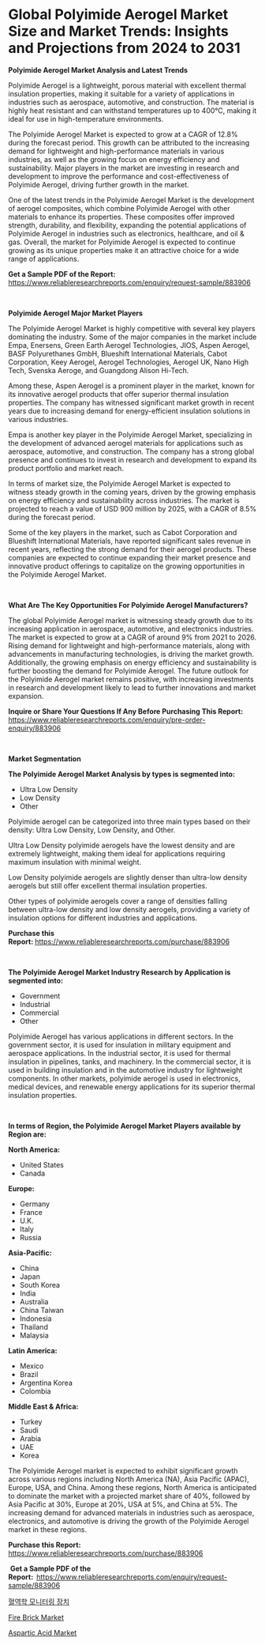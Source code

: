 <p><h1>Global Polyimide Aerogel Market Size and Market Trends: Insights and Projections from 2024 to 2031</h1></p><p><strong>Polyimide Aerogel Market Analysis and Latest Trends</strong></p>
<p><p>Polyimide Aerogel is a lightweight, porous material with excellent thermal insulation properties, making it suitable for a variety of applications in industries such as aerospace, automotive, and construction. The material is highly heat resistant and can withstand temperatures up to 400°C, making it ideal for use in high-temperature environments.</p><p>The Polyimide Aerogel Market is expected to grow at a CAGR of 12.8% during the forecast period. This growth can be attributed to the increasing demand for lightweight and high-performance materials in various industries, as well as the growing focus on energy efficiency and sustainability. Major players in the market are investing in research and development to improve the performance and cost-effectiveness of Polyimide Aerogel, driving further growth in the market.</p><p>One of the latest trends in the Polyimide Aerogel Market is the development of aerogel composites, which combine Polyimide Aerogel with other materials to enhance its properties. These composites offer improved strength, durability, and flexibility, expanding the potential applications of Polyimide Aerogel in industries such as electronics, healthcare, and oil & gas. Overall, the market for Polyimide Aerogel is expected to continue growing as its unique properties make it an attractive choice for a wide range of applications.</p></p>
<p><strong>Get a Sample PDF of the Report:&nbsp;</strong> <a href="https://www.reliableresearchreports.com/enquiry/request-sample/883906">https://www.reliableresearchreports.com/enquiry/request-sample/883906</a></p>
<p>&nbsp;</p>
<p><strong>Polyimide Aerogel Major Market Players</strong></p>
<p><p>The Polyimide Aerogel Market is highly competitive with several key players dominating the industry. Some of the major companies in the market include Empa, Enersens, Green Earth Aerogel Technologies, JIOS, Aspen Aerogel, BASF Polyurethanes GmbH, Blueshift International Materials, Cabot Corporation, Keey Aerogel, Aerogel Technologies, Aerogel UK, Nano High Tech, Svenska Aeroge, and Guangdong Alison Hi-Tech.</p><p>Among these, Aspen Aerogel is a prominent player in the market, known for its innovative aerogel products that offer superior thermal insulation properties. The company has witnessed significant market growth in recent years due to increasing demand for energy-efficient insulation solutions in various industries.</p><p>Empa is another key player in the Polyimide Aerogel Market, specializing in the development of advanced aerogel materials for applications such as aerospace, automotive, and construction. The company has a strong global presence and continues to invest in research and development to expand its product portfolio and market reach.</p><p>In terms of market size, the Polyimide Aerogel Market is expected to witness steady growth in the coming years, driven by the growing emphasis on energy efficiency and sustainability across industries. The market is projected to reach a value of USD 900 million by 2025, with a CAGR of 8.5% during the forecast period.</p><p>Some of the key players in the market, such as Cabot Corporation and Blueshift International Materials, have reported significant sales revenue in recent years, reflecting the strong demand for their aerogel products. These companies are expected to continue expanding their market presence and innovative product offerings to capitalize on the growing opportunities in the Polyimide Aerogel Market.</p></p>
<p>&nbsp;</p>
<p><strong>What Are The Key Opportunities For Polyimide Aerogel Manufacturers?</strong></p>
<p><p>The global Polyimide Aerogel market is witnessing steady growth due to its increasing application in aerospace, automotive, and electronics industries. The market is expected to grow at a CAGR of around 9% from 2021 to 2026. Rising demand for lightweight and high-performance materials, along with advancements in manufacturing technologies, is driving the market growth. Additionally, the growing emphasis on energy efficiency and sustainability is further boosting the demand for Polyimide Aerogel. The future outlook for the Polyimide Aerogel market remains positive, with increasing investments in research and development likely to lead to further innovations and market expansion.</p></p>
<p><strong>Inquire or Share Your Questions If Any Before Purchasing This Report:</strong> <a href="https://www.reliableresearchreports.com/enquiry/pre-order-enquiry/883906">https://www.reliableresearchreports.com/enquiry/pre-order-enquiry/883906</a></p>
<p>&nbsp;</p>
<p><strong>Market Segmentation</strong></p>
<p><strong>The Polyimide Aerogel Market Analysis by types is segmented into:</strong></p>
<p><ul><li>Ultra Low Density</li><li>Low Density</li><li>Other</li></ul></p>
<p><p>Polyimide aerogel can be categorized into three main types based on their density: Ultra Low Density, Low Density, and Other. </p><p>Ultra Low Density polyimide aerogels have the lowest density and are extremely lightweight, making them ideal for applications requiring maximum insulation with minimal weight. </p><p>Low Density polyimide aerogels are slightly denser than ultra-low density aerogels but still offer excellent thermal insulation properties. </p><p>Other types of polyimide aerogels cover a range of densities falling between ultra-low density and low density aerogels, providing a variety of insulation options for different industries and applications.</p></p>
<p><strong>Purchase this Report:&nbsp;</strong><a href="https://www.reliableresearchreports.com/purchase/883906">https://www.reliableresearchreports.com/purchase/883906</a></p>
<p>&nbsp;</p>
<p><strong>The Polyimide Aerogel Market Industry Research by Application is segmented into:</strong></p>
<p><ul><li>Government</li><li>Industrial</li><li>Commercial</li><li>Other</li></ul></p>
<p><p>Polyimide Aerogel has various applications in different sectors. In the government sector, it is used for insulation in military equipment and aerospace applications. In the industrial sector, it is used for thermal insulation in pipelines, tanks, and machinery. In the commercial sector, it is used in building insulation and in the automotive industry for lightweight components. In other markets, polyimide aerogel is used in electronics, medical devices, and renewable energy applications for its superior thermal insulation properties.</p></p>
<p>&nbsp;</p>
<p><strong>In terms of Region, the Polyimide Aerogel Market Players available by Region are:</strong></p>
<p>
    <p> <strong> North America: </strong>
        <ul>
            <li>United States</li>
            <li>Canada</li>
        </ul>
        </p> 
    <p> <strong> Europe: </strong>
        <ul>
            <li>Germany</li>
            <li>France</li>
            <li>U.K.</li>
            <li>Italy</li>
            <li>Russia</li>
        </ul>
        </p> 
    <p> <strong> Asia-Pacific: </strong>
        <ul>
            <li>China</li>
            <li>Japan</li>
            <li>South Korea</li>
            <li>India</li>
            <li>Australia</li>
            <li>China Taiwan</li>
            <li>Indonesia</li>
            <li>Thailand</li>
            <li>Malaysia</li>
        </ul>
        </p> 
    <p> <strong> Latin America: </strong>
        <ul>
            <li>Mexico</li>
            <li>Brazil</li>
            <li>Argentina Korea</li>
            <li>Colombia</li>
        </ul>
        </p> 
    <p> <strong> Middle East & Africa: </strong>
        <ul>
            <li>Turkey</li>
            <li>Saudi</li>
            <li>Arabia</li>
            <li>UAE</li>
            <li>Korea</li>
        </ul>
    </p>
    </p>
<p><p>The Polyimide Aerogel market is expected to exhibit significant growth across various regions including North America (NA), Asia Pacific (APAC), Europe, USA, and China. Among these regions, North America is anticipated to dominate the market with a projected market share of 40%, followed by Asia Pacific at 30%, Europe at 20%, USA at 5%, and China at 5%. The increasing demand for advanced materials in industries such as aerospace, electronics, and automotive is driving the growth of the Polyimide Aerogel market in these regions.</p></p>
<p><strong>Purchase this Report: </strong><a href="https://www.reliableresearchreports.com/purchase/883906">https://www.reliableresearchreports.com/purchase/883906</a></p>
<p>&nbsp;<strong>Get a Sample PDF of the Report:&nbsp;&nbsp;</strong><a href="https://www.reliableresearchreports.com/enquiry/request-sample/883906">https://www.reliableresearchreports.com/enquiry/request-sample/883906</a></p>
<p><strong></strong></p>
<p><p><a href="https://github.com/vsap75a286l/Market-Research-Report-List-1/blob/main/9003535189761.md">혈역학 모니터링 장치</a></p><p><a href="https://github.com/pjcfca/Market-Research-Report-List-1/blob/main/fire-brick-market.md">Fire Brick Market</a></p><p><a href="https://github.com/johnbach50/Market-Research-Report-List-2/blob/main/aspartic-acid-market.md">Aspartic Acid Market</a></p></p>